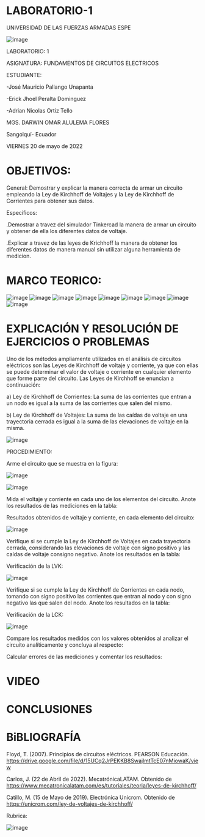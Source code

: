 # LABORATORIO-1

UNIVERSIDAD DE LAS FUERZAS ARMADAS ESPE



![image](https://user-images.githubusercontent.com/105695077/169195292-caeb0d12-8f66-4f08-bb58-2efffc44ccf5.png)




LABORATORIO: 1 



ASIGNATURA: FUNDAMENTOS DE CIRCUITOS ELECTRICOS

ESTUDIANTE: 

-José Mauricio Pallango Unapanta

-Erick Jhoel Peralta Dominguez

-Adrian Nicolas Ortiz Tello 

MGS. DARWIN OMAR ALULEMA FLORES

Sangolquí- Ecuador

VIERNES 20 de mayo de 2022 

# OBJETIVOS:

General:
Demostrar y explicar la manera correcta de armar un circuito empleando la Ley de Kirchhoff de Voltajes y la Ley de Kirchhoff de Corrientes para obtener sus datos.  

Especificos:

.Demostrar a travez del simulador Tinkercad la manera de armar un circuito y obtener de ella los diferentes datos de voltaje.

.Explicar a travez de las leyes de Krichhoff la manera de obtener los diferentes datos de manera manual sin utilizar alguna herramienta de medicion.

# MARCO TEORICO:

![image](https://user-images.githubusercontent.com/105695077/169542153-5e4ec6a8-e1d0-41e5-8ff0-bc542591c608.png)
![image](https://user-images.githubusercontent.com/105695077/169542218-000cdc98-4093-428b-bd3a-9892f95416af.png)
![image](https://user-images.githubusercontent.com/105695077/169542271-1c8c8d01-e1ac-47dc-8632-08fcd5b37221.png)
![image](https://user-images.githubusercontent.com/105695077/169542334-a182da8a-6075-49eb-9ff0-ed42aa3db497.png)
![image](https://user-images.githubusercontent.com/105695077/169542405-23caf567-a515-4019-97ff-2fed4e43f97c.png)
![image](https://user-images.githubusercontent.com/105695077/169542612-0c9cffea-7f64-4ca0-827e-e9e18ec30c7d.png)
![image](https://user-images.githubusercontent.com/105695077/169542657-44cce25c-460a-4668-8990-53b9429dc7d5.png)
![image](https://user-images.githubusercontent.com/105695077/169542717-26426437-2e49-4c7b-abab-bb745f343480.png)
![image](https://user-images.githubusercontent.com/105695077/169542797-8e40e7ff-c283-428c-832d-66075b8c8b83.png)

# EXPLICACIÓN Y RESOLUCIÓN DE EJERCICIOS O PROBLEMAS

Uno de los métodos ampliamente utilizados en el análisis de circuitos eléctricos son las Leyes de Kirchhoff de voltaje y corriente, ya que con ellas se puede determinar el valor de voltaje o corriente en cualquier elemento que forme parte del circuito. Las Leyes de Kirchhoff se enuncian a continuación:

a) Ley de Kirchhoff de Corrientes: La suma de las corrientes que entran a un nodo es igual a la suma de las corrientes que salen del mismo.

b) Ley de Kirchhoff de Voltajes: La suma de las caídas de voltaje en una trayectoria cerrada es igual a la suma de las elevaciones de voltaje en la misma.

![image](https://user-images.githubusercontent.com/105695077/169543670-bffdf488-e9fd-40ed-8859-0c45084c8b6a.png)

PROCEDIMIENTO:

Arme el circuito que se muestra en la figura:

![image](https://user-images.githubusercontent.com/105695077/169543916-76217125-4abb-4261-9b70-6c47a75936ef.png)

![image](https://user-images.githubusercontent.com/105695077/169545707-2412b58a-59c4-4881-85ef-64d3f564cedb.png)

Mida el voltaje y corriente en cada uno de los elementos del circuito. Anote los resultados de las mediciones en la tabla:

Resultados obtenidos de voltaje y corriente, en cada elemento del circuito:

![image](https://user-images.githubusercontent.com/105695077/169546009-7f10d428-5ead-4505-9d98-ec17b5131a68.png)

Verifique si se cumple la Ley de Kirchhoff de Voltajes en cada trayectoria cerrada, considerando las elevaciones de voltaje con signo positivo y las caídas de voltaje consigno negativo. Anote los resultados en la tabla:

Verificación de la LVK:

![image](https://user-images.githubusercontent.com/105695077/169546394-08aa81e4-1977-4f56-abba-06751448c8c9.png)

Verifique si se cumple la Ley de Kirchhoff de Corrientes en cada nodo, tomando con signo positivo las corrientes que entran al nodo y con signo negativo las que salen del nodo. Anote los resultados en la tabla:

Verificación de la LCK:

![image](https://user-images.githubusercontent.com/105695077/169547001-608fe0fd-c7be-4c7a-8f2b-2b294dffde84.png)

Compare los resultados medidos con los valores obtenidos al analizar el circuito analíticamente y concluya al respecto:

Calcular errores de las mediciones y comentar los resultados:

# VIDEO

# CONCLUSIONES

# BiBLIOGRAFÍA

Floyd, T. (2007). Principios de circuitos eléctricos. PEARSON Educación. https://drive.google.com/file/d/15UCq2JrPEKKB8SwajlmtTcE07nMiowaK/view

Carlos, J. (22 de Abril de 2022). MecatrónicaLATAM. Obtenido de https://www.mecatronicalatam.com/es/tutoriales/teoria/leyes-de-kirchhoff/

Catillo, M. (15 de Mayo de 2019). Electrónica Unicrom. Obtenido de https://unicrom.com/ley-de-voltajes-de-kirchhoff/

Rubrica:

![image](https://user-images.githubusercontent.com/105695077/169549221-6a6d7d81-301f-4ae6-adad-f0a59a65b83e.png)



